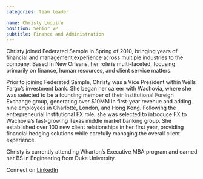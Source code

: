 ```yaml
---
categories: team leader

name: Christy Luquire
position: Senior VP
subtitle: Finance and Administration
---
```


Christy joined Federated Sample in Spring of 2010, bringing years of financial and management experience across multiple industries to the company. Based in New Orleans, her role is multi-faceted, focusing primarily on finance, human resources, and client service matters.

Prior to joining Federated Sample, Christy was a Vice President within Wells Fargo’s investment bank. She began her career with Wachovia, where she was selected to be a founding member of their Institutional Foreign Exchange group, generating over $10MM in first-year revenue and adding nine employees in Charlotte, London, and Hong Kong. Following the entrepreneurial Institutional FX role, she was selected to introduce FX to Wachovia’s fast-growing Texas middle market banking group. She established over 100 new client relationships in her first year, providing financial hedging solutions while carefully managing the overall client experience.

Christy is currently attending Wharton’s Executive MBA program and earned her BS in Engineering from Duke University.

Connect on [LinkedIn](http://www.linkedin.com/pub/christy-mitchell-luquire/b/198/480/)